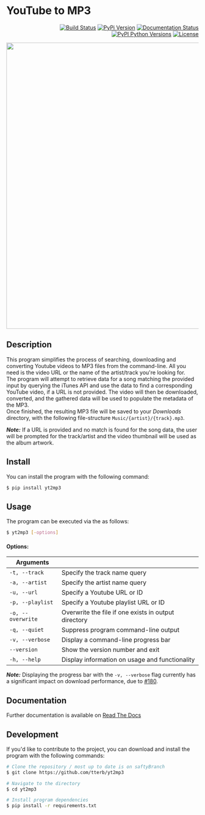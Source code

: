 # YouTube to MP3

<p align="right">
  <!-- <a href="https://pypi.python.org/pypi/yt2mp3/"><img src="https://img.shields.io/pypi/status/yt2mp3.svg" alt="PyPI status"/></a> -->
  <a href="https://travis-ci.org/tterb/yt2mp3"><img src="https://travis-ci.org/tterb/yt2mp3.svg?branch=master" alt="Build Status"/></a>
  <a href="https://pypi.python.org/pypi/yt2mp3/"><img src="https://img.shields.io/pypi/v/yt2mp3.svg" alt="PyPi Version"/></a>
  <a href='https://yt2mp3.readthedocs.io/en/latest/?badge=latest'><img src='https://readthedocs.org/projects/yt2mp3/badge/?version=latest' alt='Documentation Status'/></a>
  <a href="https://pypi.python.org/pypi/yt2mp3/"><img src="https://pypip.in/py_versions/yt2mp3/badge.svg" alt="PyPI Python Versions"/></a>
  <a href="https://github.com/tterb/yt2mp3/blob/master/LICENSE"><img src="https://img.shields.io/github/license/tterb/yt2mp3.svg" alt="License"/></a>
</p>  

<p align="center">
  <img src="https://user-images.githubusercontent.com/16360374/42410056-a417e33e-8198-11e8-8c43-f60b6a6037dc.gif" width="750"/>
</p>

## Description  
This program simplifies the process of searching, downloading and converting Youtube videos to MP3 files from the command-line. All you need is the video URL or the name of the artist/track you're looking for.  
The program will attempt to retrieve data for a song matching the provided input by querying the iTunes API and use the data to find a corresponding YouTube video, if a URL is not provided. The video will then be downloaded, converted, and the gathered data will be used to populate the metadata of the MP3.  
Once finished, the resulting MP3 file will be saved to your *Downloads* directory, with the following file-structure `Music/{artist}/{track}.mp3`.  

***Note:*** If a URL is provided and no match is found for the song data, the user will be prompted for the track/artist and the video thumbnail will be used as the album artwork.  


## Install  
You can install the program with the following command:  
```sh
$ pip install yt2mp3
```

## Usage  
The program can be executed via the as follows:  
```sh
$ yt2mp3 [-options]
```

#### Options:  
| Arguments         |                                                       |
|-------------------|-------------------------------------------------------|
| `-t, --track`     | Specify the track name query                          |
| `-a, --artist`    | Specify the artist name query                         |
| `-u, --url`       | Specify a Youtube URL or ID                           |
| `-p, --playlist`  | Specify a Youtube playlist URL or ID                  |
| `-o, --overwrite` | Overwrite the file if one exists in output directory  |
| `-q, --quiet`     | Suppress program command-line output                  |
| `-v, --verbose`   | Display a command-line progress bar                   |
| `--version`       | Show the version number and exit                      |
| `-h, --help`      | Display information on usage and functionality       |  

***Note:*** Displaying the progress bar with the `-v, --verbose` flag currently has a significant impact on download performance, due to [#180](https://github.com/nficano/pytube/issues/180).  

## Documentation  
Further documentation is available on [Read The Docs](https://yt2mp3.readthedocs.io/en/latest/)

## Development  
If you'd like to contribute to the project, you can download and install the program with the following commands:  

```sh
# Clone the repository / most up to date is on saftyBranch
$ git clone https://github.com/tterb/yt2mp3

# Navigate to the directory
$ cd yt2mp3

# Install program dependencies
$ pip install -r requirements.txt
```

<br>  
